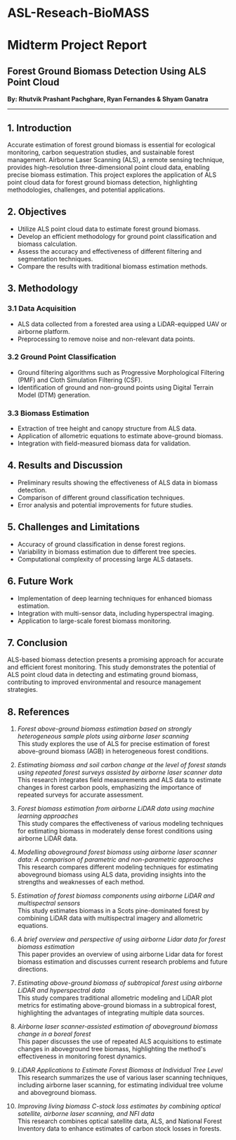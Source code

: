 # ASL-Reseach-BioMASS
# Midterm Project Report

## Forest Ground Biomass Detection Using ALS Point Cloud
**By: Rhutvik Prashant Pachghare, Ryan Fernandes & Shyam Ganatra**

---

## 1. Introduction
Accurate estimation of forest ground biomass is essential for ecological monitoring, carbon sequestration studies, and sustainable forest management. Airborne Laser Scanning (ALS), a remote sensing technique, provides high-resolution three-dimensional point cloud data, enabling precise biomass estimation. This project explores the application of ALS point cloud data for forest ground biomass detection, highlighting methodologies, challenges, and potential applications.

## 2. Objectives
- Utilize ALS point cloud data to estimate forest ground biomass.
- Develop an efficient methodology for ground point classification and biomass calculation.
- Assess the accuracy and effectiveness of different filtering and segmentation techniques.
- Compare the results with traditional biomass estimation methods.

## 3. Methodology

### 3.1 Data Acquisition
- ALS data collected from a forested area using a LiDAR-equipped UAV or airborne platform.
- Preprocessing to remove noise and non-relevant data points.

### 3.2 Ground Point Classification
- Ground filtering algorithms such as Progressive Morphological Filtering (PMF) and Cloth Simulation Filtering (CSF).
- Identification of ground and non-ground points using Digital Terrain Model (DTM) generation.

### 3.3 Biomass Estimation
- Extraction of tree height and canopy structure from ALS data.
- Application of allometric equations to estimate above-ground biomass.
- Integration with field-measured biomass data for validation.

## 4. Results and Discussion
- Preliminary results showing the effectiveness of ALS data in biomass detection.
- Comparison of different ground classification techniques.
- Error analysis and potential improvements for future studies.

## 5. Challenges and Limitations
- Accuracy of ground classification in dense forest regions.
- Variability in biomass estimation due to different tree species.
- Computational complexity of processing large ALS datasets.

## 6. Future Work
- Implementation of deep learning techniques for enhanced biomass estimation.
- Integration with multi-sensor data, including hyperspectral imaging.
- Application to large-scale forest biomass monitoring.

## 7. Conclusion
ALS-based biomass detection presents a promising approach for accurate and efficient forest monitoring. This study demonstrates the potential of ALS point cloud data in detecting and estimating ground biomass, contributing to improved environmental and resource management strategies.

## 8. References
1. *Forest above-ground biomass estimation based on strongly heterogeneous sample plots using airborne laser scanning*  
   This study explores the use of ALS for precise estimation of forest above-ground biomass (AGB) in heterogeneous forest conditions.

2. *Estimating biomass and soil carbon change at the level of forest stands using repeated forest surveys assisted by airborne laser scanner data*  
   This research integrates field measurements and ALS data to estimate changes in forest carbon pools, emphasizing the importance of repeated surveys for accurate assessment.

3. *Forest biomass estimation from airborne LiDAR data using machine learning approaches*  
   This study compares the effectiveness of various modeling techniques for estimating biomass in moderately dense forest conditions using airborne LiDAR data.

4. *Modelling aboveground forest biomass using airborne laser scanner data: A comparison of parametric and non-parametric approaches*  
   This research compares different modeling techniques for estimating aboveground biomass using ALS data, providing insights into the strengths and weaknesses of each method.

5. *Estimation of forest biomass components using airborne LiDAR and multispectral sensors*  
   This study estimates biomass in a Scots pine-dominated forest by combining LiDAR data with multispectral imagery and allometric equations.

6. *A brief overview and perspective of using airborne Lidar data for forest biomass estimation*  
   This paper provides an overview of using airborne Lidar data for forest biomass estimation and discusses current research problems and future directions.

7. *Estimating above-ground biomass of subtropical forest using airborne LiDAR and hyperspectral data*  
   This study compares traditional allometric modeling and LiDAR plot metrics for estimating above-ground biomass in a subtropical forest, highlighting the advantages of integrating multiple data sources.

8. *Airborne laser scanner-assisted estimation of aboveground biomass change in a boreal forest*  
   This paper discusses the use of repeated ALS acquisitions to estimate changes in aboveground tree biomass, highlighting the method's effectiveness in monitoring forest dynamics.

9. *LiDAR Applications to Estimate Forest Biomass at Individual Tree Level*  
   This research summarizes the use of various laser scanning techniques, including airborne laser scanning, for estimating individual tree volume and aboveground biomass.

10. *Improving living biomass C-stock loss estimates by combining optical satellite, airborne laser scanning, and NFI data*  
    This research combines optical satellite data, ALS, and National Forest Inventory data to enhance estimates of carbon stock losses in forests.

